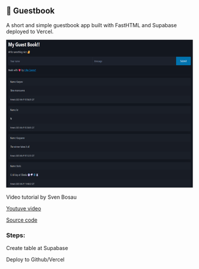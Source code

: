 ## 📖 Guestbook

A short and simple guestbook app built with FastHTML and Supabase deployed to Vercel.

<img src="assets/screenshot.png" alt="GUestbook screenshot" height="400">

Video tutorial by Sven Bosau

[Youtuve video](https://www.youtube.com/watch?v=_o31SB3NLFk)

[Source code](https://github.com/Sven-Bo/fasthtml-guestbook-supabase)

### Steps:

Create table at Supabase

Deploy to Github/Vercel